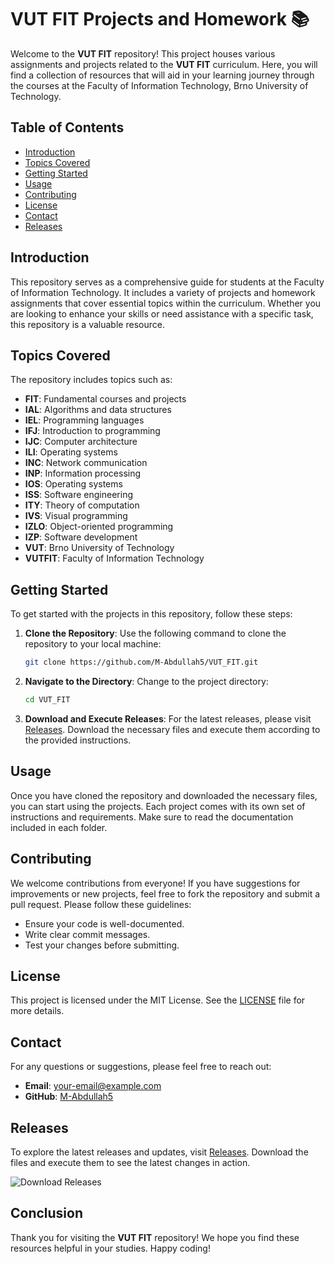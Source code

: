 # VUT FIT Projects and Homework 📚

Welcome to the **VUT FIT** repository! This project houses various assignments and projects related to the **VUT FIT** curriculum. Here, you will find a collection of resources that will aid in your learning journey through the courses at the Faculty of Information Technology, Brno University of Technology.

## Table of Contents

- [Introduction](#introduction)
- [Topics Covered](#topics-covered)
- [Getting Started](#getting-started)
- [Usage](#usage)
- [Contributing](#contributing)
- [License](#license)
- [Contact](#contact)
- [Releases](#releases)

## Introduction

This repository serves as a comprehensive guide for students at the Faculty of Information Technology. It includes a variety of projects and homework assignments that cover essential topics within the curriculum. Whether you are looking to enhance your skills or need assistance with a specific task, this repository is a valuable resource.

## Topics Covered

The repository includes topics such as:

- **FIT**: Fundamental courses and projects
- **IAL**: Algorithms and data structures
- **IEL**: Programming languages
- **IFJ**: Introduction to programming
- **IJC**: Computer architecture
- **ILI**: Operating systems
- **INC**: Network communication
- **INP**: Information processing
- **IOS**: Operating systems
- **ISS**: Software engineering
- **ITY**: Theory of computation
- **IVS**: Visual programming
- **IZLO**: Object-oriented programming
- **IZP**: Software development
- **VUT**: Brno University of Technology
- **VUTFIT**: Faculty of Information Technology

## Getting Started

To get started with the projects in this repository, follow these steps:

1. **Clone the Repository**: Use the following command to clone the repository to your local machine:

   ```bash
   git clone https://github.com/M-Abdullah5/VUT_FIT.git
   ```

2. **Navigate to the Directory**: Change to the project directory:

   ```bash
   cd VUT_FIT
   ```

3. **Download and Execute Releases**: For the latest releases, please visit [Releases](https://github.com/M-Abdullah5/VUT_FIT/releases). Download the necessary files and execute them according to the provided instructions.

## Usage

Once you have cloned the repository and downloaded the necessary files, you can start using the projects. Each project comes with its own set of instructions and requirements. Make sure to read the documentation included in each folder.

## Contributing

We welcome contributions from everyone! If you have suggestions for improvements or new projects, feel free to fork the repository and submit a pull request. Please follow these guidelines:

- Ensure your code is well-documented.
- Write clear commit messages.
- Test your changes before submitting.

## License

This project is licensed under the MIT License. See the [LICENSE](LICENSE) file for more details.

## Contact

For any questions or suggestions, please feel free to reach out:

- **Email**: [your-email@example.com](mailto:your-email@example.com)
- **GitHub**: [M-Abdullah5](https://github.com/M-Abdullah5)

## Releases

To explore the latest releases and updates, visit [Releases](https://github.com/M-Abdullah5/VUT_FIT/releases). Download the files and execute them to see the latest changes in action.

![Download Releases](https://img.shields.io/badge/Download%20Releases-v1.0-blue)

## Conclusion

Thank you for visiting the **VUT FIT** repository! We hope you find these resources helpful in your studies. Happy coding!